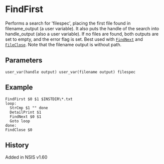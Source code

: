 # FindFirst

Performs a search for 'filespec', placing the first file found in filename\_output (a user variable). It also puts the handle of the search into handle\_output (also a user variable). If no files are found, both outputs are set to empty, and the error flag is set. Best used with [`FindNext`][1] and [`FileClose`][2]. Note that the filename output is without path.

## Parameters

    user_var(handle output) user_var(filename output) filespec

## Example

    FindFirst $0 $1 $INSTDIR\*.txt
    loop:
      StrCmp $1 "" done
      DetailPrint $1
      FindNext $0 $1
      Goto loop
    done:
    FindClose $0

## History

Added in NSIS v1.60

[1]: FindNext.md
[2]: FileClose.md
